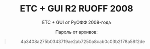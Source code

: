 <h1 style="text-align:center">ETC + GUI R2 RUOFF 2008</h1>

<p style="text-align:center">ETC + GUI от РуОФФ 2008-года</p>


<p style="text-align:center">Пароль от архивов:</p>

<blockquote>
<p style="text-align:center">4a3408a275b0343719ae2ab7250a8cab0c03b2178a58f2de</p>
</blockquote>

<p>&nbsp;</p>
